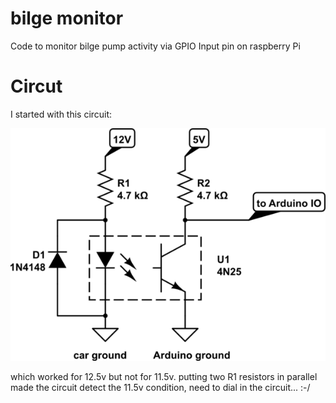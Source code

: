 # bilge monitor

Code to monitor bilge pump activity via GPIO Input pin on raspberry Pi

# Circut

I started with this circuit:

![schematic diagram](schematic.png)

which worked for 12.5v but not for 11.5v. putting two R1 resistors
in parallel made the circuit detect the 11.5v condition, need to dial
in the circuit... :-/
